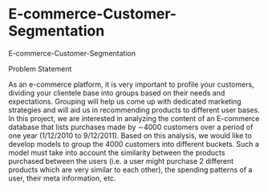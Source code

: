 # E-commerce-Customer-Segmentation
E-commerce-Customer-Segmentation

Problem Statement

As an e-commerce platform, it is very important to profile your customers, dividing your clientele base into groups based on their needs and expectations. Grouping will help us come up with dedicated marketing strategies and will aid us in recommending products to different user bases. In this project, we are interested in analyzing the content of an E-commerce database that lists purchases made by ∼4000 customers over a period of one year (1/12/2010 to 9/12/2011). Based on this analysis, we would like to develop models to group the 4000 customers into different buckets. Such a model must take into account the similarity between the products purchased between the users (i.e. a user might purchase 2 different products which are very similar to each other), the spending patterns of a user, their meta information, etc.
